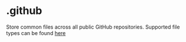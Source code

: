 # .github

Store common files across all public GitHub repositories.
Supported file types can be found [here](https://docs.github.com/en/communities/setting-up-your-project-for-healthy-contributions/creating-a-default-community-health-file)
